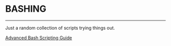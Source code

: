 # BASHING
---

Just a random collection of scripts trying things out.

[Advanced Bash Scripting Guide](https://tldp.org/LDP/abs/html/index.html)

